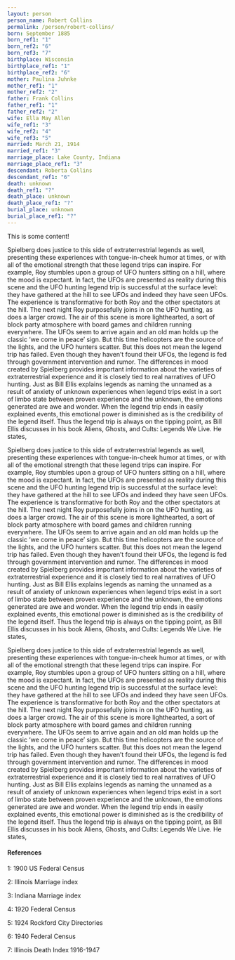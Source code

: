 ```yaml
---
layout: person
person_name: Robert Collins
permalink: /person/robert-collins/
born: September 1885
born_ref1: "1"
born_ref2: "6"
born_ref3: "7"
birthplace: Wisconsin
birthplace_ref1: "1"
birthplace_ref2: "6"
mother: Paulina Juhnke
mother_ref1: "1"
mother_ref2: "2"
father: Frank Collins
father_ref1: "1"
father_ref2: "2"
wife: Ella May Allen
wife_ref1: "3"
wife_ref2: "4"
wife_ref3: "5"
married: March 21, 1914
married_ref1: "3"
marriage_place: Lake County, Indiana
marriage_place_ref1: "3"
descendant: Roberta Collins
descendant_ref1: "6"
death: unknown
death_ref1: "?"
death_place: unknown
death_place_ref1: "?"
burial_place: unknown
burial_place_ref1: "?"
---
```


This is some content!

Spielberg does justice to this side of extraterrestrial legends as well, presenting these experiences with tongue-in-cheek humor at times, or with all of the emotional strength that these legend trips can inspire. For example, Roy stumbles upon a group of UFO hunters sitting on a hill, where the mood is expectant. In fact, the UFOs are presented as reality during this scene and the UFO hunting legend trip is successful at the surface level: they have gathered at the hill to see UFOs and indeed they have seen UFOs. The experience is transformative for both Roy and the other spectators at the hill. The next night Roy purposefully joins in on the UFO hunting, as does a larger crowd. The air of this scene is more lighthearted, a sort of block party atmosphere with board games and children running everywhere. The UFOs seem to arrive again and an old man holds up the classic ‘we come in peace’ sign. But this time helicopters are the source of the lights, and the UFO hunters scatter. But this does not mean the legend trip has failed. Even though they haven’t found their UFOs, the legend is fed through government intervention and rumor. The differences in mood created by Spielberg provides important information about the varieties of extraterrestrial experience and it is closely tied to real narratives of UFO hunting. Just as Bill Ellis explains legends as naming the unnamed as a result of anxiety of unknown experiences when legend trips exist in a sort of limbo state between proven experience and the unknown, the emotions generated are awe and wonder. When the legend trip ends in easily explained events, this emotional power is diminished as is the credibility of the legend itself. Thus the legend trip is always on the tipping point, as Bill Ellis discusses in his book Aliens, Ghosts, and Cults: Legends We Live. He states,

Spielberg does justice to this side of extraterrestrial legends as well, presenting these experiences with tongue-in-cheek humor at times, or with all of the emotional strength that these legend trips can inspire. For example, Roy stumbles upon a group of UFO hunters sitting on a hill, where the mood is expectant. In fact, the UFOs are presented as reality during this scene and the UFO hunting legend trip is successful at the surface level: they have gathered at the hill to see UFOs and indeed they have seen UFOs. The experience is transformative for both Roy and the other spectators at the hill. The next night Roy purposefully joins in on the UFO hunting, as does a larger crowd. The air of this scene is more lighthearted, a sort of block party atmosphere with board games and children running everywhere. The UFOs seem to arrive again and an old man holds up the classic ‘we come in peace’ sign. But this time helicopters are the source of the lights, and the UFO hunters scatter. But this does not mean the legend trip has failed. Even though they haven’t found their UFOs, the legend is fed through government intervention and rumor. The differences in mood created by Spielberg provides important information about the varieties of extraterrestrial experience and it is closely tied to real narratives of UFO hunting. Just as Bill Ellis explains legends as naming the unnamed as a result of anxiety of unknown experiences when legend trips exist in a sort of limbo state between proven experience and the unknown, the emotions generated are awe and wonder. When the legend trip ends in easily explained events, this emotional power is diminished as is the credibility of the legend itself. Thus the legend trip is always on the tipping point, as Bill Ellis discusses in his book Aliens, Ghosts, and Cults: Legends We Live. He states,

Spielberg does justice to this side of extraterrestrial legends as well, presenting these experiences with tongue-in-cheek humor at times, or with all of the emotional strength that these legend trips can inspire. For example, Roy stumbles upon a group of UFO hunters sitting on a hill, where the mood is expectant. In fact, the UFOs are presented as reality during this scene and the UFO hunting legend trip is successful at the surface level: they have gathered at the hill to see UFOs and indeed they have seen UFOs. The experience is transformative for both Roy and the other spectators at the hill. The next night Roy purposefully joins in on the UFO hunting, as does a larger crowd. The air of this scene is more lighthearted, a sort of block party atmosphere with board games and children running everywhere. The UFOs seem to arrive again and an old man holds up the classic ‘we come in peace’ sign. But this time helicopters are the source of the lights, and the UFO hunters scatter. But this does not mean the legend trip has failed. Even though they haven’t found their UFOs, the legend is fed through government intervention and rumor. The differences in mood created by Spielberg provides important information about the varieties of extraterrestrial experience and it is closely tied to real narratives of UFO hunting. Just as Bill Ellis explains legends as naming the unnamed as a result of anxiety of unknown experiences when legend trips exist in a sort of limbo state between proven experience and the unknown, the emotions generated are awe and wonder. When the legend trip ends in easily explained events, this emotional power is diminished as is the credibility of the legend itself. Thus the legend trip is always on the tipping point, as Bill Ellis discusses in his book Aliens, Ghosts, and Cults: Legends We Live. He states,



#### References

<a id="1">1</a>: 1900 US Federal Census

<a id="2">2</a>: Illinois Marriage index

<a id="3">3</a>: Indiana Marriage index

<a id="4">4</a>: 1920 Federal Census

<a id="5">5</a>: 1924 Rockford City Directories

<a id="6">6</a>: 1940 Federal Census

<a id="7">7</a>: Illinois Death Index 1916-1947
